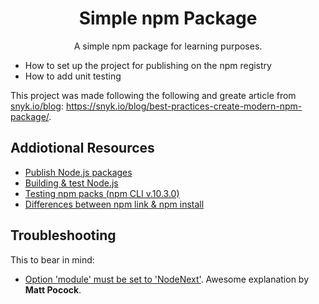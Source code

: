 <div align="center">

# Simple npm Package

A simple npm package for learning purposes.

</div>

- How to set up the project for publishing on the npm registry
- How to add unit testing

This project was made following the following and greate article from [snyk.io/blog](snyk.io/blog): https://snyk.io/blog/best-practices-create-modern-npm-package/.

## Addiotional Resources

- [Publish Node.js packages](https://docs.github.com/en/actions/publishing-packages/publishing-nodejs-packages)
- [Building & test Node.js](https://docs.github.com/en/actions/automating-builds-and-tests/building-and-testing-nodejs)
- [Testing npm packs (npm CLI v.10.3.0)](https://docs.npmjs.com/cli/v10/commands/npm-pack)
- [Differences between npm link & npm install](https://stackoverflow.com/questions/50674052/difference-between-npm-link-x-and-npm-install-path-to-x-)

## Troubleshooting

This to bear in mind:

- [Option 'module' must be set to 'NodeNext'](https://www.totaltypescript.com/concepts/option-module-must-be-set-to-nodenext-when-option-moduleresolution-is-set-to-nodenext). Awesome explanation by **Matt Pocock**.
